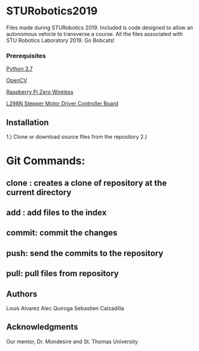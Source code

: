 # STURobotics2019
Files made during STURobotics 2019. Included is code designed to allow an autonomous vehicle to transverse a course. All the files associated with STU Robotics Laboratory 2019. Go Bobcats!

### Prerequisites
[Python 3.7](https://www.python.org/downloads/release/python-373/)

[OpenCV](https://docs.opencv.org/master/d6/d00/tutorial_py_root.html)

[Raspberry Pi Zero Wireless](https://www.amazon.com/CanaKit-Raspberry-Wireless-Complete-Starter/dp/B07CMVDHWB/ref=sr_1_1_sspa?crid=3MVBCZI0UKBMH&keywords=raspberry+pi+zero&qid=1556296054&s=electronics&sprefix=raspberr%2Caps%2C1247&sr=1-1-spons&psc=1)

[L298N Stepper Motor Driver Controller Board](https://www.amazon.com/Stepper-Controller-Arduino-Electric-Projects/dp/B07H5CRKQ8/ref=sr_1_1_sspa?)

## Installation
1.) Clone or download source files from the repository
2.) 

# Git Commands:
## clone : creates a clone of repository at the current directory
## add : add files to the index
## commit: commit the changes
## push: send the commits to the repository
## pull: pull files from repository

## Authors
Louis Alvarez
Alec Quiroga
Sebastien Calzadilla

## Acknowledgments
Our mentor, Dr. Mondesire and
St. Thomas University
